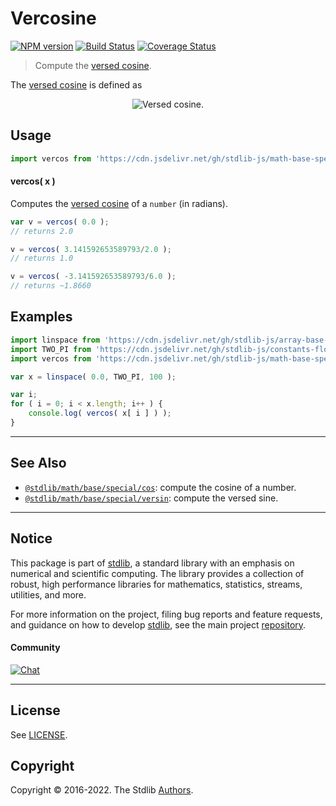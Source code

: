 <!--

@license Apache-2.0

Copyright (c) 2018 The Stdlib Authors.

Licensed under the Apache License, Version 2.0 (the "License");
you may not use this file except in compliance with the License.
You may obtain a copy of the License at

   http://www.apache.org/licenses/LICENSE-2.0

Unless required by applicable law or agreed to in writing, software
distributed under the License is distributed on an "AS IS" BASIS,
WITHOUT WARRANTIES OR CONDITIONS OF ANY KIND, either express or implied.
See the License for the specific language governing permissions and
limitations under the License.

-->

# Vercosine

[![NPM version][npm-image]][npm-url] [![Build Status][test-image]][test-url] [![Coverage Status][coverage-image]][coverage-url] <!-- [![dependencies][dependencies-image]][dependencies-url] -->

> Compute the [versed cosine][versed-cosine].

<section class="intro">

The [versed cosine][versed-cosine] is defined as

<!-- <equation class="equation" label="eq:vercosine" align="center" raw="\operatorname{vercos}(\theta) = 1 + \cos \theta" alt="Versed cosine."> -->

<div class="equation" align="center" data-raw-text="\operatorname{vercos}(\theta) = 1 + \cos \theta" data-equation="eq:vercosine">
    <img src="https://cdn.jsdelivr.net/gh/stdlib-js/stdlib@bb29798906e119fcb2af99e94b60407a270c9b32/lib/node_modules/@stdlib/math/base/special/vercos/docs/img/equation_vercosine.svg" alt="Versed cosine.">
    <br>
</div>

<!-- </equation> -->

</section>

<!-- /.intro -->



<section class="usage">

## Usage

```javascript
import vercos from 'https://cdn.jsdelivr.net/gh/stdlib-js/math-base-special-vercos@deno/mod.js';
```

#### vercos( x )

Computes the [versed cosine][versed-cosine] of a `number` (in radians).

```javascript
var v = vercos( 0.0 );
// returns 2.0

v = vercos( 3.141592653589793/2.0 );
// returns 1.0

v = vercos( -3.141592653589793/6.0 );
// returns ~1.8660
```

</section>

<!-- /.usage -->

<section class="examples">

## Examples

<!-- eslint no-undef: "error" -->

```javascript
import linspace from 'https://cdn.jsdelivr.net/gh/stdlib-js/array-base-linspace@deno/mod.js';
import TWO_PI from 'https://cdn.jsdelivr.net/gh/stdlib-js/constants-float64-two-pi@deno/mod.js';
import vercos from 'https://cdn.jsdelivr.net/gh/stdlib-js/math-base-special-vercos@deno/mod.js';

var x = linspace( 0.0, TWO_PI, 100 );

var i;
for ( i = 0; i < x.length; i++ ) {
    console.log( vercos( x[ i ] ) );
}
```

</section>

<!-- /.examples -->

<!-- Section for related `stdlib` packages. Do not manually edit this section, as it is automatically populated. -->

<section class="related">

* * *

## See Also

-   <span class="package-name">[`@stdlib/math/base/special/cos`][@stdlib/math/base/special/cos]</span><span class="delimiter">: </span><span class="description">compute the cosine of a number.</span>
-   <span class="package-name">[`@stdlib/math/base/special/versin`][@stdlib/math/base/special/versin]</span><span class="delimiter">: </span><span class="description">compute the versed sine.</span>

</section>

<!-- /.related -->

<!-- Section for all links. Make sure to keep an empty line after the `section` element and another before the `/section` close. -->


<section class="main-repo" >

* * *

## Notice

This package is part of [stdlib][stdlib], a standard library with an emphasis on numerical and scientific computing. The library provides a collection of robust, high performance libraries for mathematics, statistics, streams, utilities, and more.

For more information on the project, filing bug reports and feature requests, and guidance on how to develop [stdlib][stdlib], see the main project [repository][stdlib].

#### Community

[![Chat][chat-image]][chat-url]

---

## License

See [LICENSE][stdlib-license].


## Copyright

Copyright &copy; 2016-2022. The Stdlib [Authors][stdlib-authors].

</section>

<!-- /.stdlib -->

<!-- Section for all links. Make sure to keep an empty line after the `section` element and another before the `/section` close. -->

<section class="links">

[npm-image]: http://img.shields.io/npm/v/@stdlib/math-base-special-vercos.svg
[npm-url]: https://npmjs.org/package/@stdlib/math-base-special-vercos

[test-image]: https://github.com/stdlib-js/math-base-special-vercos/actions/workflows/test.yml/badge.svg?branch=main
[test-url]: https://github.com/stdlib-js/math-base-special-vercos/actions/workflows/test.yml?query=branch:main

[coverage-image]: https://img.shields.io/codecov/c/github/stdlib-js/math-base-special-vercos/main.svg
[coverage-url]: https://codecov.io/github/stdlib-js/math-base-special-vercos?branch=main

<!--

[dependencies-image]: https://img.shields.io/david/stdlib-js/math-base-special-vercos.svg
[dependencies-url]: https://david-dm.org/stdlib-js/math-base-special-vercos/main

-->

[chat-image]: https://img.shields.io/gitter/room/stdlib-js/stdlib.svg
[chat-url]: https://gitter.im/stdlib-js/stdlib/

[stdlib]: https://github.com/stdlib-js/stdlib

[stdlib-authors]: https://github.com/stdlib-js/stdlib/graphs/contributors

[umd]: https://github.com/umdjs/umd
[es-module]: https://developer.mozilla.org/en-US/docs/Web/JavaScript/Guide/Modules

[deno-url]: https://github.com/stdlib-js/math-base-special-vercos/tree/deno
[umd-url]: https://github.com/stdlib-js/math-base-special-vercos/tree/umd
[esm-url]: https://github.com/stdlib-js/math-base-special-vercos/tree/esm
[branches-url]: https://github.com/stdlib-js/math-base-special-vercos/blob/main/branches.md

[stdlib-license]: https://raw.githubusercontent.com/stdlib-js/math-base-special-vercos/main/LICENSE

[versed-cosine]: https://en.wikipedia.org/wiki/Versine

<!-- <related-links> -->

[@stdlib/math/base/special/cos]: https://github.com/stdlib-js/math-base-special-cos/tree/deno

[@stdlib/math/base/special/versin]: https://github.com/stdlib-js/math-base-special-versin/tree/deno

<!-- </related-links> -->

</section>

<!-- /.links -->
